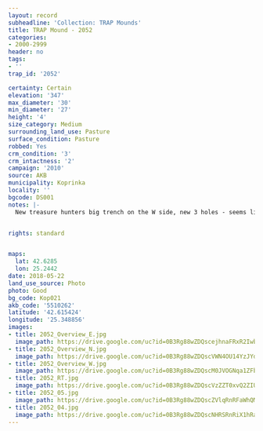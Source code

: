 ```yaml
---
layout: record
subheadline: 'Collection: TRAP Mounds'
title: TRAP Mound - 2052
categories:
- 2000-2999
header: no
tags:
- ''
trap_id: '2052'

certainty: Certain
elevation: '347'
max_diameter: '30'
min_diameter: '27'
height: '4'
size_category: Medium
surrounding_land_use: Pasture
surface_condition: Pasture
robbed: Yes
crm_condition: '3'
crm_intactness: '2'
campaign: '2010'
source: AKB
municipality: Koprinka
locality: ''
bgcode: DS001
notes: |-
  New treasure hunters big trench on the W side, new 3 holes - seems like garbage holes, modern debris on the surface, digged thtough? - uneven surface.


rights: standard


maps:
  lat: 42.6285
  lon: 25.2442
date: 2018-05-22
land_use_source: Photo
photo: Good
bg_code: Kop021
akb_code: '5510262'
latitude: '42.615424'
longitude: '25.348856'
images:
- title: 2052_Overview_E.jpg
  image_path: https://drive.google.com/uc?id=0B3Rg88wZDQscejhnaFRxR2Iwb3c
- title: 2052_Overview_N.jpg
  image_path: https://drive.google.com/uc?id=0B3Rg88wZDQscVWN4OU14YzJYdWM
- title: 2052_Overview_W.jpg
  image_path: https://drive.google.com/uc?id=0B3Rg88wZDQscM0JVOGNqa1ZFbWs
- title: 2052_RT.jpg
  image_path: https://drive.google.com/uc?id=0B3Rg88wZDQscVzZZT0xvQ2ZIUTA
- title: 2052_05.jpg
  image_path: https://drive.google.com/uc?id=0B3Rg88wZDQscZVlqRnRFaWhQMlk
- title: 2052_04.jpg
  image_path: https://drive.google.com/uc?id=0B3Rg88wZDQscNHRSRnRiX1hRaUE
---
```


